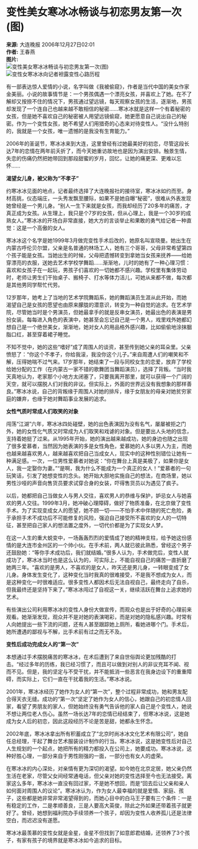 # 变性美女寒冰冰畅谈与初恋男友第一次(图)

**来源:** 大连晚报 2006年12月27日02:01  
**作者:** 王春燕  
**图片:**  
![变性美女寒冰冰畅谈与初恋男友第一次(图)](http://image2.sina.com.cn/dy/s/2006-12-27/U1831P1T1D11891951F21DT20061227083628.jpg)  
![变性女寒冰冰向记者袒露变性心路历程](http://image2.sina.com.cn/dy/31/1_1-31-479-275_20030509144453.jpg)

有一部表达惊人爱情的小说，名字叫做《我被偷窥》，作者是当代中国的美女作家金美丽。小说的故事情节是：一个男孩偶遇一个漂亮女孩，并喜欢上了她。在不了解却又按捺不住的情况下，男孩通过望远镜，每天观察女孩的生活，逐渐地，男孩却发现了一个连自己也越来越不敢相信的秘密……寒冰冰就是这样一个有着秘密的女孩，但是她不喜欢自己的秘密被人用望远镜偷窥，她更愿意自己说出自己的秘密。作为一个变性女孩，她不希望人们用猎奇的心态来对待变性人。“没什么特别的，我就是一个女孩，唯一遗憾的是我没有生育能力。”

2006年的圣诞节，寒冰冰来到大连，这里曾经有过她最美好的初恋，尽管这段长达7年的恋情在两年前夭折了，而今天她重访故地也是因为演出安排。触景生情，失恋的伤痛仍然把她带回到那段甜蜜的岁月，回忆，让她的痛更深、更难以忘怀……

**渴望女儿身，被父称为“不孝子”**

约寒冰冰见面的地点，记者最终选择了大连晚报社的接待室，寒冰冰如约而至。身材高挑，仪态端庄，一头秀发飘至腰际，如果不是她自曝“秘密”，很难从外表发现她曾经是一个男儿身。“别人一生下来就是女孩，而我却经历了20多年的痛苦，才真正成为女孩。从生理上，我只是个7岁的女孩，但从心理上，我是一个30岁的成熟女人。”寒冰冰的开场白非常直接，她大方的言谈举止和果敢的勇气给记者一种直觉：这是一个高傲的女人。

寒冰冰这个名字是她1999年3月做完变性手术后改的，她原名叫宣晓曼。她出生在内蒙古呼伦贝尔盟，父亲是名普通的林场工人，她有三个哥哥，父母非常希望第四个孩子能是女孩。当她出生的时候，父母把遗憾转变到拿她当女孩来抚养——给她穿漂亮的衣服，送她去艺术学校学舞蹈……渐渐地，儿时的她有了一种心理习惯：喜欢和女孩子在一起玩，男孩子们喜欢的一切她都不感兴趣。学校里有集体劳动时，老师让男生们干抬桌子、搬椅子、打水等体力活儿，可她从来都不做，每次都是其他男同学帮忙代劳。

12岁那年，她考上了当地的艺术学院舞蹈系，她的舞蹈演员生涯从此开始，而她渴望自己是女孩的愿望也由原来朦胧的潜意识，转变为一种自觉的追求。在艺术学院，尽管她当时是个男演员，但她最拿手的就是反串女演员，她最出色的表演是男扮女装。每每进入角色的表演中，她甚至会忘记自己是一个男人，戏里戏外她都幻想自己是一个绝世美女，渐渐地，她对女人的用品格外感兴趣，比如偷偷地涂抹胭脂口红，甚至穿着裙子睡觉。

不知不觉中，她的这些“嗜好”成了周围人的谈资，甚至传到她父亲的耳朵里。父亲愤怒了：“你这个不孝子，你给我滚，我没你这个儿子。”来自周遭人们的嘲笑和不解，压得她喘不过气来。17岁那年，她结束了一段与同校女生的恋爱，放弃了学校给她分配的工作（在内蒙古一家不错的歌舞团当舞蹈演员），选择了背叛。“当时我天真地认为，老家那个小地方太闭塞了，只要我离开那里，就可以获得一个广阔的天空，就可以摆脱人们对我的非议。但实际上，外面的世界远没有我想象的那样善良。”寒冰冰说，自己的背叛缘于周围人对她的排斥，缘于女朋友的母亲对她贫穷家庭的嫌弃，也缘于她对舞蹈事业发展的追求。

**女性气质时常成人们取笑的对象**

闯荡“江湖”六年，寒冰冰四处碰壁，她的出色表演因为没有名气，屡屡被拒之门外，她的女性化气质又时常成为人们取笑和戏谑的对象。但是要出人头地的信念，支持着她挺了过来。从1995年开始，她的演出越来越成功，她的身边也随之出现了很多爱慕者，当然因为她表演的多是女性角色，爱慕她的人多以男人为主，而她也越来越喜欢男人，越来越喜欢把自己当成女人，现实中的这种性别错位让她有一种满足感。一次，一位男性爱慕者对她说：“你在舞台上真是美极了，如果你是女人，我一定娶你为妻。”“是啊，我为什么不能成为一个真正的女人！”爱慕者的一句玩笑话，引发了她想变性的念头。她开始大胆地实施自己的想法，在商场里，她以男性沙哑的声音向售货员要求试穿合身的女装，吓得售货员以为遇见了疯子。

以后，她都把自己当做女人与男人交往，喜欢男人的恭维与保护，妒忌女人与她喜欢的男人交往。1999年3月，她冲破心理障碍，做好了物质准备，在北京做了变性手术。为了实现变成女人的愿望，她不顾一切——不怕手术中伴随的死亡危险，勇于承担手术不成功后不可能修复的风险，强迫自己接受所不喜欢的女人的一切特征，甚至把自己家人的想法置之度外，一切代价都是为了实现女人梦。

在这一人生的重大蜕变中，一场轰轰烈烈的爱情成了她的精神支柱，给予她这份感情的是大连市金州区的一个帅小伙。在手术前，两人就已彼此熟悉，曾经这个男子还鼓励她：“等你手术成功后，我们就结婚。”很多人认为，手术做完后，变性人就成功了，寒冰冰当时也是这么认为的，可实际上，不能自视自己的痛苦一直折磨了她两三年。“喜欢的是男人，不喜欢的是女人，昨天还是男儿身，一转眼变成了女儿身。身体发生变化了，这种变化当时我真的很难接受，不是我不想成为女人，而是这种变化一时很难适应。很多变性人都因术后无法自视自己，最终走向了自杀，但我最终还是坚持下来了。”寒冰冰闯过了自视这一关，继续活跃在舞台上追求她的艺术。

有些演出公司利用寒冰冰的变性人身份大做宣传，而观众也是出于好奇的心理前来观看。她渐渐发现，观众并不是对她的表演喝彩，而是对她的隐私感兴趣。时常有人向她提出一些下流的问题，还有人甚至跟踪她上厕所，看她进哪个门。手术后，她所遭遇的鄙视与不解，比手术前有过之而无不及。

**变性后成功完成女人的“第一次”**

本想通过手术摆脱痛苦的寒冰冰，在术后遭到了来自世俗舆论更加残酷的打击。“经过多年的历练，我已经习惯了，而且可以做到对别人的非议充耳不闻、视而不见。但是，我的坚定与不受干扰，并不能抵消一些恶言在我身边设下的重重障碍，而实际上，它们一直在干扰着我的生活。”寒冰冰说。

2001年，寒冰冰经历了她作为女人的“第一次”，整个过程非常成功，她和男友配合得天衣无缝。成功的“第一次”坚定了她作为女人的信心，她跟自己的初恋情人回家，看望了男朋友的家人，但她始终没有勇气告诉他的家人自己是个变性人，她说不想让两位老人伤心。虽然一场长达7年的恋情已经结束了，但寒冰冰说，这是她成为女人后的初恋，因此这段经历不论是苦是甜，她都永生怀念。

2002年底，寒冰冰拿出所有积蓄成立了“北京时尚冰冰文化艺术有限公司”，她自任总经理，干起了舞台艺术服装设计制作的行当。寒冰冰说，这是她变性后对自己人生规划的一个起点，她把所有的精力都投入在公司上，她要成功。寒冰冰说，这种好胜心理，一部分来自于男性刚强的一面，一部分也有女人的虚荣。

在寒冰冰的内心深处，对亲情有更为深切的渴望。如今她在北京定居，她父亲仍然生活在老家，尽管父女间经常通电话，但父亲对她的变性选择至今也无法接受。离家这么多年，寒冰冰一直没有回过家，不是她不想回，而是“回去后让父亲和亲人如何面对周围人的议论”。寒冰冰认为，作为女人最幸福的就是爱情、家庭、孩子，这些都是她非常非常渴望得到的，而她心目中的白马王子要有三个条件：一是有稳定的工作，二是孝顺善良，三是人要高大英俊，除此之外如果还带着孩子就更好了。曾经，她想到福利院办手续领养一个孩子，却因为变性人收养孤儿还是法律空白，而迟迟没有遂愿。

寒冰冰最羡慕的变性女就是金星，金星不但找到了如意郎君结婚，还领养了3个孩子，有家有孩子的境界就是寒冰冰如今追求的目标。
